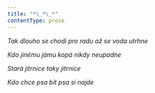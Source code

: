 ```yaml
---
title: "*\_*\_*"
contentType: prose
---
```


<section>

_Tak dlouho se chodí pro radu až se voda utrhne_

</section>

<section>

_Kdo jinému jámu kopá nikdy neupadne_

</section>

<section>

_Stará jitrnice taky jitrnice_

</section>

<section>

_Kdo chce psa bít psa si najde_

</section>
